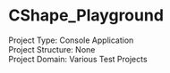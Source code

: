# CShape_Playground

Project Type: Console Application<br/>
Project Structure: None<br/>
Project Domain: Various Test Projects<br/>
